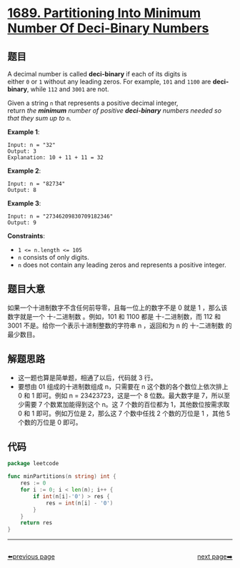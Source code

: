 # [1689. Partitioning Into Minimum Number Of Deci-Binary Numbers](https://leetcode.com/problems/partitioning-into-minimum-number-of-deci-binary-numbers/)

## 题目

A decimal number is called **deci-binary** if each of its digits is either `0` or `1` without any leading zeros. For example, `101` and `1100` are **deci-binary**, while `112` and `3001` are not.

Given a string `n` that represents a positive decimal integer, return *the **minimum** number of positive **deci-binary** numbers needed so that they sum up to* `n`*.*

**Example 1**:

```
Input: n = "32"
Output: 3
Explanation: 10 + 11 + 11 = 32
```

**Example 2**:

```
Input: n = "82734"
Output: 8
```

**Example 3**:

```
Input: n = "27346209830709182346"
Output: 9
```

**Constraints**:

- `1 <= n.length <= 105`
- `n` consists of only digits.
- `n` does not contain any leading zeros and represents a positive integer.

## 题目大意

如果一个十进制数字不含任何前导零，且每一位上的数字不是 0 就是 1 ，那么该数字就是一个 十-二进制数 。例如，101 和 1100 都是 十-二进制数，而 112 和 3001 不是。给你一个表示十进制整数的字符串 n ，返回和为 n 的 十-二进制数 的最少数目。

## 解题思路

- 这一题也算是简单题，相通了以后，代码就 3 行。
- 要想由 01 组成的十进制数组成 n，只需要在 n 这个数的各个数位上依次排上 0 和 1 即可。例如 n = 23423723，这是一个 8 位数。最大数字是 7，所以至少需要 7 个数累加能得到这个 n。这 7 个数的百位都为 1，其他数位按需求取 0 和 1 即可。例如万位是 2，那么这 7 个数中任找 2 个数的万位是 1 ，其他 5 个数的万位是 0 即可。

## 代码

```go
package leetcode

func minPartitions(n string) int {
	res := 0
	for i := 0; i < len(n); i++ {
		if int(n[i]-'0') > res {
			res = int(n[i] - '0')
		}
	}
	return res
}
```



----------------------------------------------
<div style="display: flex;justify-content: space-between;align-items: center;">
<p><a href="https://books.halfrost.com/leetcode/ChapterFour/1600~1699/1688.Count-of-Matches-in-Tournament/">⬅️previous page</a></p>
<p><a href="https://books.halfrost.com/leetcode/ChapterFour/1600~1699/1690.Stone-Game-VII/">next page➡️</a></p>
</div>
